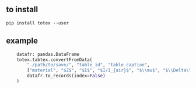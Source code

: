##    to install
`pip install totex --user`

## example
```python
    datafr: pandas.DataFrame
    totex.tabtex.convertFromData(
        "./path/to/save/", "table_id", "table caption",
        ["material", "$Z$", "$I$", "$I/I_{air}$", "$\\mu$", "$\\Delta\\mu$"], # latex headers set, if need latex-symbol mods
        datafr.to_records(index=False)
    )
```

